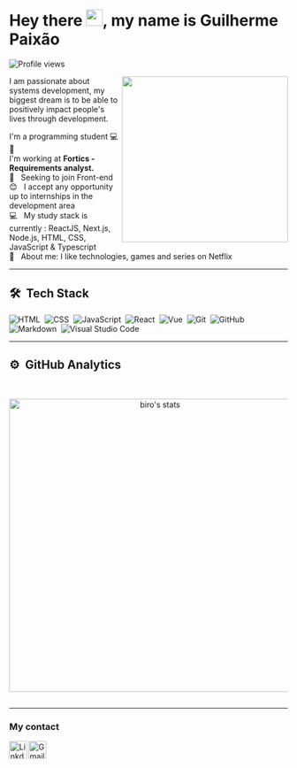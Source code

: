 <h1 align="left">Hey there <img src="https://raw.githubusercontent.com/kaueMarques/kaueMarques/master/hi.gif" width="30px">, my name is Guilherme Paixão</h1>
<p align="left"> <img src="https://komarev.com/ghpvc/?username=GuilhermePaixaoDev&color=blueviolet" alt="Profile views" /> </p>
<img align="right" width="300em" height="300em" src="https://github.com/MarcosGuilherm/MarcosGuilherm/blob/main/animation_500_kv8i962g.gif?raw=true"/>

I am passionate about systems development, my biggest dream is to be able to positively impact people's lives through development. 

I'm a programming student  :computer:
:rocket: &nbsp;
 <br/> I'm working at  **Fortics - Requirements analyst.**
 <br/> :blue_heart: &nbsp; Seeking to join Front-end 
 <br/> :blush: &nbsp; I accept any opportunity up to internships in the development area 
 <br/> :computer: &nbsp; My study stack is currently : ReactJS, Next.js, Node.js, HTML, CSS, JavaScript & Typescript
 <br/> 💬  &nbsp; About me: I like technologies, games and series on Netflix 
 ___

## 🛠 &nbsp;Tech Stack
![HTML](https://img.shields.io/badge/-HTML-05122A?style=flat&logo=HTML5)&nbsp;
![CSS](https://img.shields.io/badge/-CSS-05122A?style=flat&logo=CSS3&logoColor=1572B6)&nbsp;
![JavaScript](https://img.shields.io/badge/-JavaScript-05122A?style=flat&logo=javascript)&nbsp;
![React](https://img.shields.io/badge/-React-05122A?style=flat&logo=react)&nbsp;
![Vue](https://img.shields.io/badge/Vue.js-35495E?style=fflat&logo=vue.js&logoColor=4FC08D)&nbsp;
![Git](https://img.shields.io/badge/-Git-05122A?style=flat&logo=git)&nbsp;
![GitHub](https://img.shields.io/badge/-GitHub-05122A?style=flat&logo=github)&nbsp;
![Markdown](https://img.shields.io/badge/-Markdown-05122A?style=flat&logo=markdown)&nbsp;
![Visual Studio Code](https://img.shields.io/badge/-Visual%20Studio%20Code-05122A?style=flat&logo=visual-studio-code&logoColor=007ACC)&nbsp;

 ___
 ## ⚙️ &nbsp;GitHub Analytics
 <br>

<p align="center">
<img width="530em" src="https://github-readme-stats.vercel.app/api?username=GuilhermePaixaoDev&show_icons=true&theme=nightowl" alt="biro's stats"/>
</p>

##


 
 ___
### My contact
<a target="_blank" href="https://www.linkedin.com/in/marcos-guilherme-193557149/">
  <img align="left" alt="LinkdeIN" width="32px" src="https://logospng.org/download/linkedin/logo-linkedin-icon-512.png" />
</a>
<a target="_blank" href="mailto:marcosguilherme.ti@gmail.com">
  <img align="left" alt="Gmail" width="32px" src="https://logospng.org/download/gmail/logo-gmail-512.png" />
</a>
</br>

<br />
